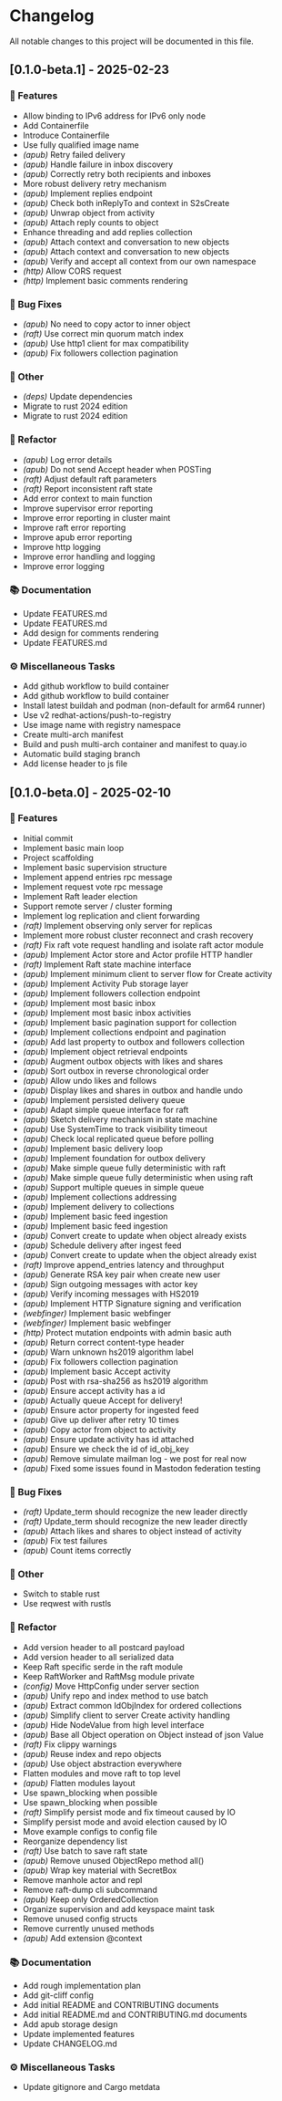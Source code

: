 # Changelog

All notable changes to this project will be documented in this file.

## [0.1.0-beta.1] - 2025-02-23

### 🚀 Features

- Allow binding to IPv6 address for IPv6 only node
- Add Containerfile
- Introduce Containerfile
- Use fully qualified image name
- *(apub)* Retry failed delivery
- *(apub)* Handle failure in inbox discovery
- *(apub)* Correctly retry both recipients and inboxes
- More robust delivery retry mechanism
- *(apub)* Implement replies endpoint
- *(apub)* Check both inReplyTo and context in S2sCreate
- *(apub)* Unwrap object from activity
- *(apub)* Attach reply counts to object
- Enhance threading and add replies collection
- *(apub)* Attach context and conversation to new objects
- *(apub)* Attach context and conversation to new objects
- *(apub)* Verify and accept all context from our own namespace
- *(http)* Allow CORS request
- *(http)* Implement basic comments rendering

### 🐛 Bug Fixes

- *(apub)* No need to copy actor to inner object
- *(raft)* Use correct min quorum match index
- *(apub)* Use http1 client for max compatibility
- *(apub)* Fix followers collection pagination

### 💼 Other

- *(deps)* Update dependencies
- Migrate to rust 2024 edition
- Migrate to rust 2024 edition

### 🚜 Refactor

- *(apub)* Log error details
- *(apub)* Do not send Accept header when POSTing
- *(raft)* Adjust default raft parameters
- *(raft)* Report inconsistent raft state
- Add error context to main function
- Improve supervisor error reporting
- Improve error reporting in cluster maint
- Improve raft error reporting
- Improve apub error reporting
- Improve http logging
- Improve error handling and logging
- Improve error logging

### 📚 Documentation

- Update FEATURES.md
- Update FEATURES.md
- Add design for comments rendering
- Update FEATURES.md

### ⚙️ Miscellaneous Tasks

- Add github workflow to build container
- Add github workflow to build container
- Install latest buildah and podman (non-default for arm64 runner)
- Use v2 redhat-actions/push-to-registry
- Use image name with registry namespace
- Create multi-arch manifest
- Build and push multi-arch container and manifest to quay.io
- Automatic build staging branch
- Add license header to js file

## [0.1.0-beta.0] - 2025-02-10

### 🚀 Features

- Initial commit
- Implement basic main loop
- Project scaffolding
- Implement basic supervision structure
- Implement append entries rpc message
- Implement request vote rpc message
- Implement Raft leader election
- Support remote server / cluster forming
- Implement log replication and client forwarding
- *(raft)* Implement observing only server for replicas
- Implement more robust cluster reconnect and crash recovery
- *(raft)* Fix raft vote request handling and isolate raft actor module
- *(apub)* Implement Actor store and Actor profile HTTP handler
- *(raft)* Implement Raft state machine interface
- *(apub)* Implement minimum client to server flow for Create activity
- *(apub)* Implement Activity Pub storage layer
- *(apub)* Implement followers collection endpoint
- *(apub)* Implement most basic inbox
- *(apub)* Implement most basic inbox activities
- *(apub)* Implement basic pagination support for collection
- *(apub)* Implement collections endpoint and pagination
- *(apub)* Add last property to outbox and followers collection
- *(apub)* Implement object retrieval endpoints
- *(apub)* Augment outbox objects with likes and shares
- *(apub)* Sort outbox in reverse chronological order
- *(apub)* Allow undo likes and follows
- *(apub)* Display likes and shares in outbox and handle undo
- *(apub)* Implement persisted delivery queue
- *(apub)* Adapt simple queue interface for raft
- *(apub)* Sketch delivery mechanism in state machine
- *(apub)* Use SystemTime to track visibility timeout
- *(apub)* Check local replicated queue before polling
- *(apub)* Implement basic delivery loop
- *(apub)* Implement foundation for outbox delivery
- *(apub)* Make simple queue fully deterministic with raft
- *(apub)* Make simple queue fully deterministic when using raft
- *(apub)* Support multiple queues in simple queue
- *(apub)* Implement collections addressing
- *(apub)* Implement delivery to collections
- *(apub)* Implement basic feed ingestion
- *(apub)* Implement basic feed ingestion
- *(apub)* Convert create to update when object already exists
- *(apub)* Schedule delivery after ingest feed
- *(apub)* Convert create to update when the object already exist
- *(raft)* Improve append_entries latency and throughput
- *(apub)* Generate RSA key pair when create new user
- *(apub)* Sign outgoing messages with actor key
- *(apub)* Verify incoming messages with HS2019
- *(apub)* Implement HTTP Signature signing and verification
- *(webfinger)* Implement basic webfinger
- *(webfinger)* Implement basic webfinger
- *(http)* Protect mutation endpoints with admin basic auth
- *(apub)* Return correct content-type header
- *(apub)* Warn unknown hs2019 algorithm label
- *(apub)* Fix followers collection pagination
- *(apub)* Implement basic Accept activity
- *(apub)* Post with rsa-sha256 as hs2019 algorithm
- *(apub)* Ensure accept activity has a id
- *(apub)* Actually queue Accept for delivery!
- *(apub)* Ensure actor property for ingested feed
- *(apub)* Give up deliver after retry 10 times
- *(apub)* Copy actor from object to activity
- *(apub)* Ensure update activity has id attached
- *(apub)* Ensure we check the id of id_obj_key
- *(apub)* Remove simulate mailman log - we post for real now
- *(apub)* Fixed some issues found in Mastodon federation testing

### 🐛 Bug Fixes

- *(raft)* Update_term should recognize the new leader directly
- *(raft)* Update_term should recognize the new leader directly
- *(apub)* Attach likes and shares to object instead of activity
- *(apub)* Fix test failures
- *(apub)* Count items correctly

### 💼 Other

- Switch to stable rust
- Use reqwest with rustls

### 🚜 Refactor

- Add version header to all postcard payload
- Add version header to all serialized data
- Keep Raft specific serde in the raft module
- Keep RaftWorker and RaftMsg module private
- *(config)* Move HttpConfig under server section
- *(apub)* Unify repo and index method to use batch
- *(apub)* Extract common IdObjIndex for ordered collections
- *(apub)* Simplify client to server Create activity handling
- *(apub)* Hide NodeValue from high level interface
- *(apub)* Base all Object operation on Object instead of json Value
- *(raft)* Fix clippy warnings
- *(apub)* Reuse index and repo objects
- *(apub)* Use object abstraction everywhere
- Flatten modules and move raft to top level
- *(apub)* Flatten modules layout
- Use spawn_blocking when possible
- Use spawn_blocking when possible
- *(raft)* Simplify persist mode and fix timeout caused by IO
- Simplify persist mode and avoid election caused by IO
- Move example configs to config file
- Reorganize dependency list
- *(raft)* Use batch to save raft state
- *(apub)* Remove unused ObjectRepo method all()
- *(apub)* Wrap key material with SecretBox
- Remove manhole actor and repl
- Remove raft-dump cli subcommand
- *(apub)* Keep only OrderedCollection
- Organize supervision and add keyspace maint task
- Remove unused config structs
- Remove currently unused methods
- *(apub)* Add extension @context

### 📚 Documentation

- Add rough implementation plan
- Add git-cliff config
- Add initial README and CONTRIBUTING documents
- Add initial README.md and CONTRIBUTING.md documents
- Add apub storage design
- Update implemented features
- Update CHANGELOG.md

### ⚙️ Miscellaneous Tasks

- Update gitignore and Cargo metdata

<!-- generated by git-cliff -->
